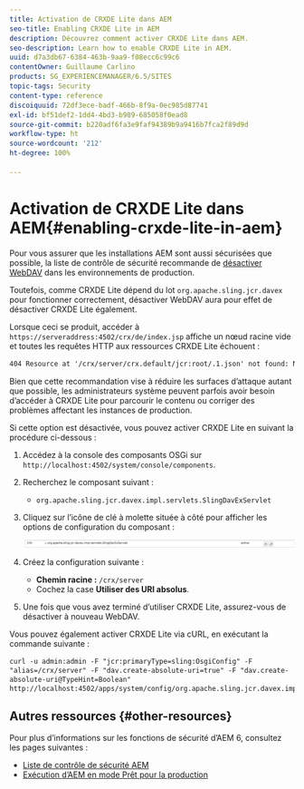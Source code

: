 ```yaml
---
title: Activation de CRXDE Lite dans AEM
seo-title: Enabling CRXDE Lite in AEM
description: Découvrez comment activer CRXDE Lite dans AEM.
seo-description: Learn how to enable CRXDE Lite in AEM.
uuid: d7a3db67-6384-463b-9aa9-f08ecc6c99c6
contentOwner: Guillaume Carlino
products: SG_EXPERIENCEMANAGER/6.5/SITES
topic-tags: Security
content-type: reference
discoiquuid: 72df3ece-badf-466b-8f9a-0ec985d87741
exl-id: bf51def2-1dd4-4bd3-b989-685058f0ead8
source-git-commit: b220adf6fa3e9faf94389b9a9416b7fca2f89d9d
workflow-type: ht
source-wordcount: '212'
ht-degree: 100%

---
```


# Activation de CRXDE Lite dans AEM{#enabling-crxde-lite-in-aem}

Pour vous assurer que les installations AEM sont aussi sécurisées que possible, la liste de contrôle de sécurité recommande de [désactiver WebDAV](/help/sites-administering/security-checklist.md#disable-webdav) dans les environnements de production.

Toutefois, comme CRXDE Lite dépend du lot `org.apache.sling.jcr.davex` pour fonctionner correctement, désactiver WebDAV aura pour effet de désactiver CRXDE Lite également.

Lorsque ceci se produit, accéder à `https://serveraddress:4502/crx/de/index.jsp` affiche un nœud racine vide et toutes les requêtes HTTP aux ressources CRXDE Lite échouent :

```xml
404 Resource at '/crx/server/crx.default/jcr:root/.1.json' not found: No resource found
```

Bien que cette recommandation vise à réduire les surfaces d’attaque autant que possible, les administrateurs système peuvent parfois avoir besoin d’accéder à CRXDE Lite pour parcourir le contenu ou corriger des problèmes affectant les instances de production.

Si cette option est désactivée, vous pouvez activer CRXDE Lite en suivant la procédure ci-dessous :

1. Accédez à la console des composants OSGi sur `http://localhost:4502/system/console/components`.
1. Recherchez le composant suivant :

   * `org.apache.sling.jcr.davex.impl.servlets.SlingDavExServlet`

1. Cliquez sur l’icône de clé à molette située à côté pour afficher les options de configuration du composant :

   ![chlimage_1-80](assets/chlimage_1-80a.png)

1. Créez la configuration suivante :

   * **Chemin racine :** `/crx/server`
   * Cochez la case **Utiliser des URI absolus**.

1. Une fois que vous avez terminé d’utiliser CRXDE Lite, assurez-vous de désactiver à nouveau WebDAV.

Vous pouvez également activer CRXDE Lite via cURL, en exécutant la commande suivante :

```shell
curl -u admin:admin -F "jcr:primaryType=sling:OsgiConfig" -F "alias=/crx/server" -F "dav.create-absolute-uri=true" -F "dav.create-absolute-uri@TypeHint=Boolean" http://localhost:4502/apps/system/config/org.apache.sling.jcr.davex.impl.servlets.SlingDavExServlet
```

## Autres ressources {#other-resources}

Pour plus d’informations sur les fonctions de sécurité d’AEM 6, consultez les pages suivantes :

* [Liste de contrôle de sécurité AEM](/help/sites-administering/security-checklist.md)
* [Exécution d’AEM en mode Prêt pour la production](/help/sites-administering/production-ready.md)
